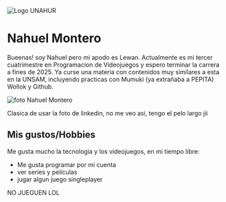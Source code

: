 ![Logo UNAHUR](./assets/UNAHUR.png)

# Nahuel Montero

Bueenas! soy Nahuel pero mi apodo es Lewan. Actualmente es mi tercer cuatrimestre en Programacion de Videojuegos y espero terminar la carrera a fines de 2025. Ya curse una materia con contenidos muy similares a esta en la UNSAM, incluyendo practicas con Mumuki (ya extrañaba a PEPITA) Wollok  y Github.

![foto Nahuel Montero](https://github.com/user-attachments/assets/3f72367b-9c67-4cd9-be9f-e6d14f71f786)

Clasica de usar la foto de linkedin, no me veo asi, tengo el pelo largo jii


## Mis gustos/Hobbies
Me gusta mucho la tecnologia y los videojuegos, en mi tiempo libre:
* Me gusta programar por mi cuenta
* ver series y peliculas
* jugar algun juego singleplayer
  
NO JUEGUEN LOL
